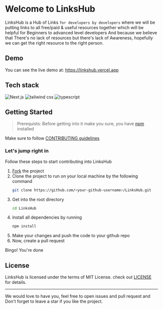 # Welcome to LinksHub
LinksHub is a Hub of Links `for developers by developers` where we will be putting links to all free/paid & useful resources together which will be helpful for Beginners to advanced level developers And because we believe that There's no lack of resources but there's lack of Awareness, hopefully we can get the right resource to the right person.

## Demo
You can see the live demo at: https://linkshub.vercel.app

## Tech stack
![Next.js](https://img.shields.io/badge/Next.js-7c3aed?style=for-the-badge&logo=next.js&logoColor=white)
![tailwind css](https://img.shields.io/badge/tailwind_css-7c3aed?style=for-the-badge&logo=tailwindcss&logoColor=white)
![typescript](https://img.shields.io/badge/typescript-7c3aed?style=for-the-badge&logo=typescript&logoColor=white)

## Getting Started
> Prerequists: Before getting into it make you sure, you have [npm](https://nodejs.org/download) installed

Make sure to follow [CONTRIBUTING guidelines](https://github.com/rupali-codes/LinksHub/blob/main/CONTRIBUTING.md)

### Let's jump right in
Follow these steps to start contributing into LinksHub

1. [Fork](https://github.com/rupali-codes/LinksHub/fork) the project
2. Clone the project to run on your local machine by the following command
   ```sh
   git clone https://github.com/<your-github-username>/LinksHub.git
   ```
3. Get into the root directory
   ```sh
   cd LinksHub
   ```
4. Install all dependencies by running
   ```sh
   npm install
   ```
5. Make your changes and push the code to your github repo
6. Now, create a pull request

Bingo! You're done

## License
LinksHub is licensed under the terms of MIT License. check out [LICENSE](https://github.com/rupali-codes/LinksHub/blob/main/LICENCSE) for details.

---
We would love to have you, feel free to open issues and pull request and Don't forget to leave a star if you like the project.
